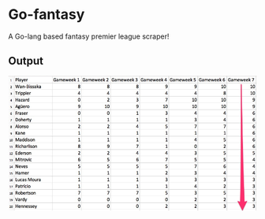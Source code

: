 # Go-fantasy
A Go-lang based fantasy premier league scraper!

## Output

![](https://github.com/prashantgupta24/go-fantasy/blob/master/output.jpg)
